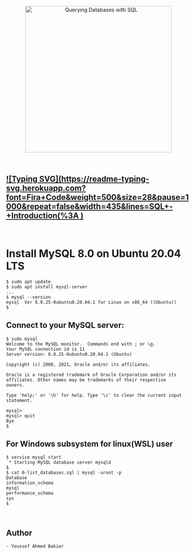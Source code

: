 <p align="center">
      <a href="https://d3njjcbhbojbot.cloudfront.net/api/utilities/v1/imageproxy/https://coursera-course-photos.s3.amazonaws.com/34/3819b0a78a424a82ede83dc0cfad4f/Querying-Databases-with-SQL.jpg?auto=format%2Ccompress&dpr=1">
        <img src="https://coursera-course-photos.s3.amazonaws.com/34/3819b0a78a424a82ede83dc0cfad4f/Querying-Databases-with-SQL.jpg?auto=format%2Ccompress&dpr=1" alt="Querying Databases with SQL" width="400" height="400">
    </a>
</p>

<br />

## [![Typing SVG](https://readme-typing-svg.herokuapp.com?font=Fira+Code&weight=500&size=28&pause=1000&repeat=false&width=435&lines=SQL+-+Introduction(%3A )](https://git.io/typing-svg)

<br />

# Install MySQL 8.0 on Ubuntu 20.04 LTS
```
$ sudo apt update
$ sudo apt install mysql-server
...
$ mysql --version
mysql  Ver 8.0.25-0ubuntu0.20.04.1 for Linux on x86_64 ((Ubuntu))
$
```
## Connect to your MySQL server:
```
$ sudo mysql
Welcome to the MySQL monitor.  Commands end with ; or \g.
Your MySQL connection id is 11
Server version: 8.0.25-0ubuntu0.20.04.1 (Ubuntu)

Copyright (c) 2000, 2021, Oracle and/or its affiliates.

Oracle is a registered trademark of Oracle Corporation and/or its
affiliates. Other names may be trademarks of their respective
owners.

Type 'help;' or '\h' for help. Type '\c' to clear the current input statement.

mysql>
mysql> quit
Bye
$
```
## For Windows subsystem for linux(WSL) user
```
$ service mysql start                                                   
 * Starting MySQL database server mysqld 
$
$ cat 0-list_databases.sql | mysql -uroot -p                               
Database                                                                                   
information_schema                                                                         
mysql                                                                                      
performance_schema                                                                         
sys                      
$
```
<br />

## Author

    - Youssef Ahmed Bakier


